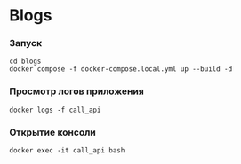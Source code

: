 # Blogs

### Запуск
```
cd blogs
docker compose -f docker-compose.local.yml up --build -d
```
### Просмотр логов приложения
```
docker logs -f call_api
```
### Открытие консоли
```
docker exec -it call_api bash
```